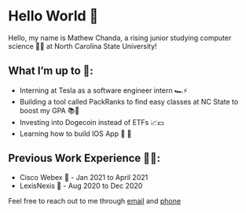 # Hello World 👋

Hello, my name is Mathew Chanda, a rising junior studying computer science 👨‍💻 at North Carolina State University! 


## What I’m up to 🤔: 

- Interning at Tesla as a software engineer intern 🏎⚡️
- Building a tool called PackRanks to find easy classes at NC State to boost my GPA 📚📝
- Investing into Dogecoin instead of ETFs 📈💵
- Learning how to build IOS App  📱

## Previous Work Experience 👷‍♂️:  
- Cisco Webex 🎥 - Jan 2021 to April 2021 
- LexisNexis 📇 - Aug 2020 to Dec 2020

Feel free to reach out to me through [email](mailto:mvchanda@ncsu.edu) and [phone](tel:+3364948638)
